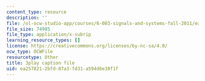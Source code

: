 ```yaml
---
content_type: resource
description: ''
file: /ol-ocw-studio-app/courses/6-003-signals-and-systems-fall-2011/ea2578212bfd87a3fd31a594d6e38f1f_3D51nqZ-97Q.srt
file_size: 74985
file_type: application/x-subrip
learning_resource_types: []
license: https://creativecommons.org/licenses/by-nc-sa/4.0/
ocw_type: OCWFile
resourcetype: Other
title: 3play caption file
uid: ea257821-2bfd-87a3-fd31-a594d6e38f1f
---
```

